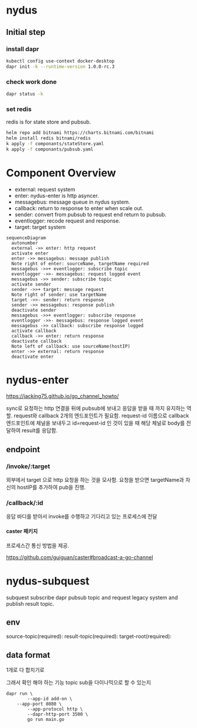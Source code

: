 # nydus

## Initial step

### install dapr

```sh
kubectl config use-context docker-desktop
dapr init -k --runtime-version 1.0.0-rc.3
```

### check work done

```sh
dapr status -k
```

### set redis

redis is for state store and pubsub. 

```sh
helm repo add bitnami https://charts.bitnami.com/bitnami
helm install redis bitnami/redis
k apply -f componants/stateStore.yaml
k apply -f componants/pubsub.yaml
```

# Component Overview

* external: request system
* enter: nydus-enter is http asyncer.
* messagebus: message queue in nydus system.
* callback: return to response to enter when scale out.
* sender: convert from pubsub to request end return to pubsub.
* eventlogger: recode request and response.
* target: target system

```mermaid
sequenceDiagram
  autonumber
  external ->> enter: http request
  activate enter
  enter ->> messagebus: message publish
  Note right of enter: sourceName, targetName required
  messagebus ->>+ eventlogger: subscribe topic
  eventlogger ->>- messagebus: request logged event
  messagebus ->> sender: subscribe topic
  activate sender
  sender ->>+ target: message request
  Note right of sender: use targetName
  target ->>- sender: return response
  sender ->> messagebus: response publish
  deactivate sender
  messagebus ->>+ eventlogger: subscribe response
  eventlogger ->>- messagebus: response logged event
  messagebus ->> callback: subscribe response logged
  activate callback
  callback ->> enter: return response
  deactivate callback
  Note left of callback: use sourceName(hostIP)
  enter ->> external: return response
  deactivate enter
```



# nydus-enter

https://jacking75.github.io/go_channel_howto/

sync로 요청하는 http 연결을 뒤에 pubsub에 보내고 응답을 받을 때 까지 유지하는 역할.
request와 callback 2개의 엔드포인트가 필요함.
request-id 이름으로 callback 엔드포인트에 체널을 보내두고 id=request-id 인 것이 있을 때 해당 체널로 body를 전달하여 result를 응답함.

## endpoint
### /invoke/:target

외부에서 target 으로 http 요청을 하는 것을 모사함.
요청을 받으면 targetName과 자신의 hostIP를 추가하여 pub을 진행.

### /callback/:id

응답 바디를 받아서 invoke를 수행하고 기다리고 있는 프로세스에 전달

#### caster 패키지

프로세스간 통신 방법을 제공.

https://github.com/guiguan/caster#broadcast-a-go-channel


# nydus-subquest

subquest subscribe dapr pubsub topic and request legacy system and publish result topic.

## env

source-topic(required): 
result-topic(required): 
target-root(required):


## data format

1개로 다 합치기로

그래서 확인 해야 하는 기능
topic sub을 다이나믹으로 할 수 있는지


```
dapr run \
		--app-id add-on \
    --app-port 8080 \
		--app-protocol http \
		--dapr-http-port 3500 \
        go run main.go
```